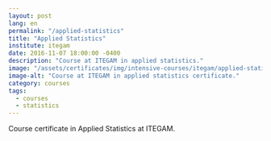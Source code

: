 ```yaml
---
layout: post
lang: en
permalink: "/applied-statistics"
title: "Applied Statistics"
institute: itegam
date: 2016-11-07 18:00:00 -0400
description: "Course at ITEGAM in applied statistics."
image: "/assets/certificates/img/intensive-courses/itegam/applied-statistics/front-pt.jpg"
image-alt: "Course at ITEGAM in applied statistics certificate."
category: courses
tags:
  - courses
  - statistics
---
```


Course certificate in Applied Statistics at ITEGAM.
